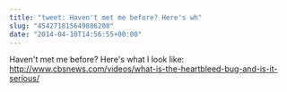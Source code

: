 ```yaml
---
title: "tweet: Haven't met me before? Here's wh"
slug: "454271815649886208"
date: "2014-04-10T14:56:55+00:00"
---
```

Haven't met me before? Here's what I look like: http://www.cbsnews.com/videos/what-is-the-heartbleed-bug-and-is-it-serious/